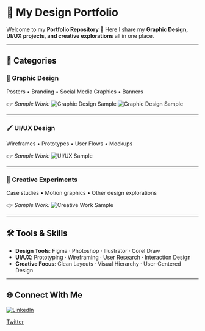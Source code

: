 # 🎨 My Design Portfolio

Welcome to my **Portfolio Repository** 👋
Here I share my **Graphic Design, UI/UX projects, and creative explorations** all in one place.

---

## 📂 Categories

### 🎨 Graphic Design

Posters • Branding • Social Media Graphics • Banners

👉 *Sample Work:*
![Graphic Design Sample](https://github.com/dreamChaser4Rex/Portfolio/blob/main/Graphics/Wealthwiseinvest.png)
![Graphic Design Sample](https://github.com/dreamChaser4Rex/Portfolio/blob/main/Graphics/Senator%20Bread%20Vacancy%20Flier%20(A6).png)

---

### 🖌 UI/UX Design

Wireframes • Prototypes • User Flows • Mockups

👉 *Sample Work:*
![UI/UX Sample]()

---

### 🧪 Creative Experiments

Case studies • Motion graphics • Other design explorations

👉 *Sample Work:*
![Creative Work Sample](https://via.placeholder.com/600x300.png?text=Creative+Exploration)

---

## 🛠 Tools & Skills

* **Design Tools**: Figma · Photoshop · Illustrator · Corel Draw
* **UI/UX**: Prototyping · Wireframing · User Research · Interaction Design
* **Creative Focus**: Clean Layouts · Visual Hierarchy · User-Centered Design

---

## 🌐 Connect With Me

[![LinkedIn](###Link###)](#)

[Twitter](https://x.com/DreamChaser4Rex)
